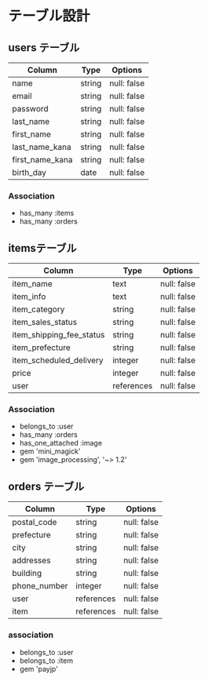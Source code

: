 # テーブル設計

## users テーブル

| Column          | Type   | Options     |
| --------------- | ------ | ----------- |
| name            | string | null: false |
| email           | string | null: false |
| password        | string | null: false |
| last_name       | string | null: false |
| first_name      | string | null: false |
| last_name_kana  | string | null: false |
| first_name_kana | string | null: false |
| birth_day       | date   | null: false |

### Association

* has_many :items
* has_many :orders

## itemsテーブル

| Column                   | Type       | Options     |
| ------------------------ | ---------- | ----------- |
| item_name                | text       | null: false |
| item_info                | text       | null: false |
| item_category            | string     | null: false |
| item_sales_status        | string     | null: false |
| item_shipping_fee_status | string     | null: false |
| item_prefecture          | string     | null: false |
| item_scheduled_delivery  | integer    | null: false |
| price                    | integer    | null: false |
| user                     | references | null: false |

### Association

* belongs_to :user
* has_many :orders
* has_one_attached :image
* gem 'mini_magick'
* gem 'image_processing', '~> 1.2'

## orders テーブル 

| Column         | Type       | Options     |
| -------------- | ---------- | ----------- |
| postal_code    | string     | null: false |
| prefecture     | string     | null: false |
| city           | string     | null: false |
| addresses      | string     | null: false |
| building       | string     | null: false |
| phone_number   | integer    | null: false |
| user           | references | null: false |
| item           | references | null: false |

### association

* belongs_to :user
* belongs_to :item
* gem 'payjp'